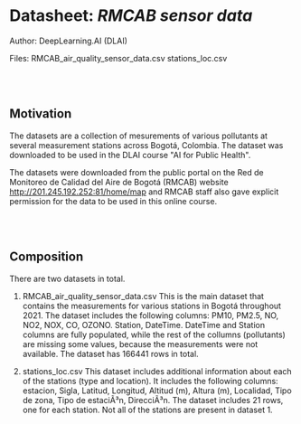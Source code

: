 # Datasheet: *RMCAB sensor data* 

Author: DeepLearning.AI (DLAI)

Files:
	RMCAB_air_quality_sensor_data.csv
	stations_loc.csv

<br><br>

## Motivation

The datasets are a collection of mesurements of various pollutants at several measurement stations across Bogotá, Colombia. The dataset was downloaded to be used in the DLAI course "AI for Public Health". 

The datasets were downloaded from the public portal on the Red de Monitoreo de Calidad del Aire de Bogotá (RMCAB) website
http://201.245.192.252:81/home/map and RMCAB staff also gave explicit permission for the data to be used in this online course.

<br><br>

## Composition

There are two datasets in total.

1. RMCAB_air_quality_sensor_data.csv
	This is the main dataset that contains the measurements for various stations in Bogotá throughout 2021. The dataset includes the following columns: PM10, PM2.5, NO, NO2, NOX, CO, OZONO. Station, DateTime. DateTime and Station columns are fully populated, while the rest of the collumns (pollutants) are missing some values, because the measurements were not available. The dataset has 166441 rows in total.


2. stations_loc.csv
	This dataset includes additional information about each of the stations (type and location). It includes the following columns: estacion, Sigla, Latitud, Longitud, Altitud (m), Altura (m), Localidad, Tipo de zona, Tipo de estaciÃ³n, DirecciÃ³n. The dataset includes 21 rows, one for each station. Not all of the stations are present in dataset 1. 
